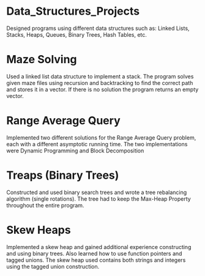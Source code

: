 # Data_Structures_Projects
Designed programs using different data structures such as: Linked Lists, Stacks, Heaps, Queues, Binary Trees, Hash Tables, etc.

# Maze Solving
Used a linked list data structure to implement a stack. The program solves given maze files using recursion and backtracking to find the correct path and stores it in a vector. If there is no solution the program returns an empty vector.  

# Range Average Query
Implemented two different solutions for the Range Average Query problem, each with a different asymptotic running time. The two implementations were Dynamic Programming and Block Decomposition

# Treaps (Binary Trees)
Constructed and used binary search trees and wrote a tree rebalancing algorithm (single rotations). The tree had to keep the Max-Heap Property throughout the entire program. 

# Skew Heaps
Implemented a skew heap and gained additional experience constructing and using binary trees. Also learned how to use function pointers and tagged unions. The skew heap used contains both strings and integers using the tagged union construction. 
